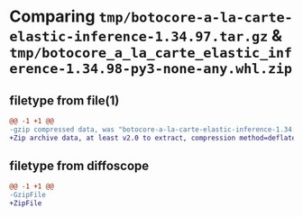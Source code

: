 # Comparing `tmp/botocore-a-la-carte-elastic-inference-1.34.97.tar.gz` & `tmp/botocore_a_la_carte_elastic_inference-1.34.98-py3-none-any.whl.zip`

## filetype from file(1)

```diff
@@ -1 +1 @@
-gzip compressed data, was "botocore-a-la-carte-elastic-inference-1.34.97.tar", last modified: Fri May  3 01:04:38 2024, max compression
+Zip archive data, at least v2.0 to extract, compression method=deflate
```

## filetype from diffoscope

```diff
@@ -1 +1 @@
-GzipFile
+ZipFile
```

